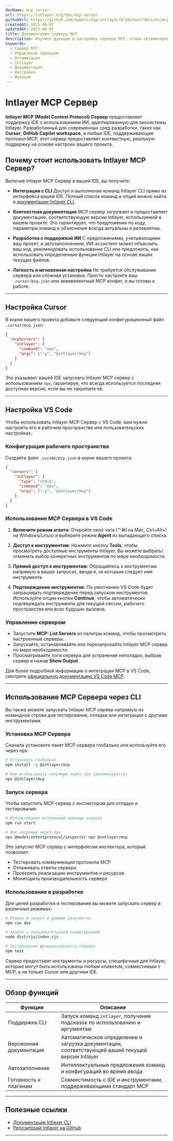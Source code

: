 ```yaml
---
docName: mcp_server
url: https://intlayer.org/doc/mcp-server
githubUrl: https://github.com/aymericzip/intlayer/blob/main/docs/en/mcp_server.md
createdAt: 2025-06-07
updatedAt: 2025-06-07
title: Документация сервера MCP
description: Изучите функции и настройку сервера MCP, чтобы оптимизировать управление сервером и его операции.
keywords:
  - Сервер MCP
  - Управление сервером
  - Оптимизация
  - Intlayer
  - Документация
  - Настройка
  - Функции
---
```


# Intlayer MCP Сервер

**Intlayer MCP (Model Context Protocol) Сервер** предоставляет поддержку IDE с использованием ИИ, адаптированную для экосистемы Intlayer. Разработанный для современных сред разработки, таких как **Cursor**, **GitHub Copilot workspace**, и любые IDE, поддерживающие протокол MCP, этот сервер предоставляет контекстную, реальную поддержку на основе настроек вашего проекта.

## Почему стоит использовать Intlayer MCP Сервер?

Включив Intlayer MCP Сервер в вашей IDE, вы получите:

- **Интеграция с CLI**
  Доступ и выполнение команд Intlayer CLI прямо из интерфейса вашей IDE. Полный список команд и опций можно найти в [документации Intlayer CLI](https://github.com/aymericzip/intlayer/blob/main/docs/ru/intlayer_cli.md).

- **Контекстная документация**
  MCP сервер загружает и предоставляет документацию, соответствующую версии Intlayer, используемой в вашем проекте. Это гарантирует, что предложения по коду, параметры команд и объяснения всегда актуальны и релевантны.

- **Разработка с поддержкой ИИ**
  С предложениями, учитывающими ваш проект, и автозаполнением, ИИ-ассистент может объяснить ваш код, рекомендовать использование CLI или предложить, как использовать определенные функции Intlayer на основе ваших текущих файлов.

- **Легкость и мгновенная настройка**
  Не требуется обслуживание сервера или сложная установка. Просто настройте ваш `.cursor/mcp.json` или эквивалентный MCP конфиг, и вы готовы к работе.

---

## Настройка Cursor

В корне вашего проекта добавьте следующий конфигурационный файл `.cursor/mcp.json`:

```json
{
  "mcpServers": {
    "intlayer": {
      "command": "npx",
      "args": ["-y", "@intlayer/mcp"]
    }
  }
}
```

Это указывает вашей IDE запускать Intlayer MCP сервер с использованием `npx`, гарантируя, что всегда используется последняя доступная версия, если вы не закрепите её.

---

## Настройка VS Code

Чтобы использовать Intlayer MCP Сервер с VS Code, вам нужно настроить его в рабочем пространстве или пользовательских настройках.

### Конфигурация рабочего пространства

Создайте файл `.vscode/mcp.json` в корне вашего проекта:

```json
{
  "servers": {
    "intlayer": {
      "type": "stdio",
      "command": "npx",
      "args": ["-y", "@intlayer/mcp"]
    }
  }
}
```

### Использование MCP Сервера в VS Code

1. **Включите режим агента**: Откройте окно чата (⌃⌘I на Mac, Ctrl+Alt+I на Windows/Linux) и выберите режим **Agent** из выпадающего списка.

2. **Доступ к инструментам**: Нажмите кнопку **Tools**, чтобы просмотреть доступные инструменты Intlayer. Вы можете выбрать/отменить выбор конкретных инструментов по мере необходимости.

3. **Прямой доступ к инструментам**: Обращайтесь к инструментам напрямую в ваших запросах, вводя `#`, за которым следует имя инструмента.

4. **Подтверждение инструментов**: По умолчанию VS Code будет запрашивать подтверждение перед запуском инструментов. Используйте опции кнопки **Continue**, чтобы автоматически подтверждать инструменты для текущей сессии, рабочего пространства или всех будущих вызовов.

### Управление сервером

- Запустите **MCP: List Servers** из палитры команд, чтобы просмотреть настроенные серверы.
- Запускайте, останавливайте или перезапускайте Intlayer MCP сервер по мере необходимости.
- Просматривайте логи сервера для устранения неполадок, выбрав сервер и нажав **Show Output**.

Для более подробной информации о интеграции MCP в VS Code, смотрите [официальную документацию VS Code MCP](https://code.visualstudio.com/docs/copilot/chat/mcp-servers).

---

## Использование MCP Сервера через CLI

Вы также можете запускать Intlayer MCP сервер напрямую из командной строки для тестирования, отладки или интеграции с другими инструментами.

### Установка MCP Сервера

Сначала установите пакет MCP сервера глобально или используйте его через npx:

```bash
# Установить глобально
npm install -g @intlayer/mcp

# Или использовать напрямую через npx (рекомендуется)
npx @intlayer/mcp
```

### Запуск сервера

Чтобы запустить MCP сервер с инспектором для отладки и тестирования:

```bash
# Использование встроенной команды запуска
npm run start

# Или напрямую через npx
npx @modelcontextprotocol/inspector npx @intlayer/mcp
```

Это запустит MCP сервер с интерфейсом инспектора, который позволяет:

- Тестировать коммуникации протокола MCP
- Отлаживать ответы сервера
- Проверять реализацию инструментов и ресурсов
- Мониторить производительность сервера

### Использование в разработке

Для целей разработки и тестирования вы можете запускать сервер в различных режимах:

```bash
# Сборка и запуск в режиме разработки
npm run dev

# Запуск с пользовательской конфигурацией
node dist/cjs/index.cjs

# Тестирование функциональности сервера
npm test
```

Сервер предоставит инструменты и ресурсы, специфичные для Intlayer, которые могут быть использованы любым клиентом, совместимым с MCP, а не только Cursor или другими IDE.

---

## Обзор функций

| Функция                 | Описание                                                                                          |
| ----------------------- | ------------------------------------------------------------------------------------------------- |
| Поддержка CLI           | Запуск команд `intlayer`, получение подсказок по использованию и аргументам                       |
| Версионная документация | Автоматическое определение и загрузка документации, соответствующей вашей текущей версии Intlayer |
| Автозаполнение          | Интеллектуальные предложения команд и конфигураций во время ввода                                 |
| Готовность к плагинам   | Совместимость с IDE и инструментами, поддерживающими стандарт MCP                                 |

---

## Полезные ссылки

- [Документация Intlayer CLI](https://github.com/aymericzip/intlayer/blob/main/docs/ru/intlayer_cli.md)
- [Репозиторий Intlayer на GitHub](https://github.com/aymericzip/intlayer)

---

